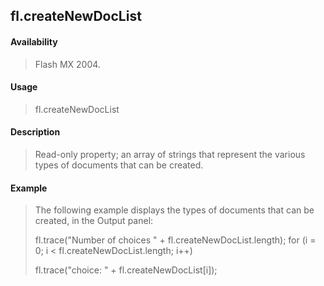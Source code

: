 ## fl.createNewDocList

#### Availability

> Flash MX 2004.

#### Usage

> fl.createNewDocList

#### Description

> Read-only property; an array of strings that represent the various types of documents that can be created.

#### Example

> The following example displays the types of documents that can be created, in the Output panel:
>
> fl.trace("Number of choices " + fl.createNewDocList.length); for (i = 0; i \< fl.createNewDocList.length; i++)
>
> fl.trace("choice: " + fl.createNewDocList\[i\]);
